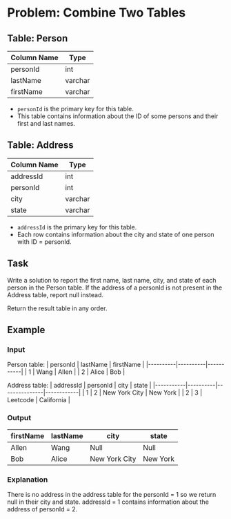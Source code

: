 # Problem: Combine Two Tables

## Table: Person

| Column Name | Type    |
|-------------|---------|
| personId    | int     |
| lastName    | varchar |
| firstName   | varchar |

- `personId` is the primary key for this table.
- This table contains information about the ID of some persons and their first and last names.

## Table: Address

| Column Name | Type    |
|-------------|---------|
| addressId   | int     |
| personId    | int     |
| city        | varchar |
| state       | varchar |

- `addressId` is the primary key for this table.
- Each row contains information about the city and state of one person with ID = personId.

## Task
Write a solution to report the first name, last name, city, and state of each person in the Person table. If the address of a personId is not present in the Address table, report null instead.

Return the result table in any order.

## Example

### Input
Person table:
| personId | lastName | firstName |
|----------|----------|-----------|
| 1        | Wang     | Allen     |
| 2        | Alice    | Bob       |

Address table:
| addressId | personId | city          | state      |
|-----------|----------|---------------|------------|
| 1         | 2        | New York City | New York   |
| 2         | 3        | Leetcode      | California |

### Output
| firstName | lastName | city          | state    |
|-----------|----------|---------------|----------|
| Allen     | Wang     | Null          | Null     |
| Bob       | Alice    | New York City | New York |

### Explanation
There is no address in the address table for the personId = 1 so we return null in their city and state.
addressId = 1 contains information about the address of personId = 2.
